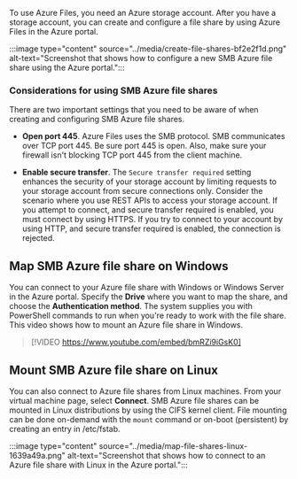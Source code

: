 To use Azure Files, you need an Azure storage account. After you have a storage account, you can create and configure a file share by using Azure Files in the Azure portal.

:::image type="content" source="../media/create-file-shares-bf2e2f1d.png" alt-text="Screenshot that shows how to configure a new SMB Azure file share using the Azure portal.":::

### Considerations for using SMB Azure file shares

There are two important settings that you need to be aware of when creating and configuring SMB Azure file shares.

- **Open port 445**. Azure Files uses the SMB protocol. SMB communicates over TCP port 445. Be sure port 445 is open. Also, make sure your firewall isn't blocking TCP port 445 from the client machine.

- **Enable secure transfer**. The `Secure transfer required` setting enhances the security of your storage account by limiting requests to your storage account from secure connections only. Consider the scenario where you use REST APIs to access your storage account. If you attempt to connect, and secure transfer required is enabled, you must connect by using HTTPS. If you try to connect to your account by using HTTP, and secure transfer required is enabled, the connection is rejected.

## Map SMB Azure file share on Windows

You can connect to your Azure file share with Windows or Windows Server in the Azure portal. Specify the **Drive** where you want to map the share, and choose the **Authentication method**. The system supplies you with PowerShell commands to run when you're ready to work with the file share. This video shows how to mount an Azure file share in Windows.  

> [!VIDEO https://www.youtube.com/embed/bmRZi9iGsK0]

## Mount SMB Azure file share on Linux

You can also connect to Azure file shares from Linux machines. From your virtual machine page, select **Connect**. SMB Azure file shares can be mounted in Linux distributions by using the CIFS kernel client. File mounting can be done on-demand with the `mount` command or on-boot (persistent) by creating an entry in /etc/fstab.

:::image type="content" source="../media/map-file-shares-linux-1639a49a.png" alt-text="Screenshot that shows how to connect to an Azure file share with Linux in the Azure portal.":::

